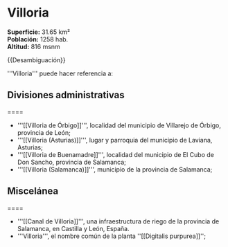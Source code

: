 # Villoria

**Superficie:** 31.65 km²  
**Población:** 1258 hab.  
**Altitud:** 816 msnm  

{{Desambiguación}}

'''Villoria''' puede hacer referencia a:

## Divisiones administrativas

====
* '''[[Villoria de Órbigo]]''', localidad del municipio de Villarejo de Órbigo, provincia de León;
* '''[[Villoria (Asturias)]]''', lugar y parroquia del municipio de Laviana, Asturias;
* '''[[Villoria de Buenamadre]]''', localidad del municipio de El Cubo de Don Sancho, provincia de Salamanca;
* '''[[Villoria (Salamanca)]]''', municipio de la provincia de Salamanca;

## Miscelánea

====
* '''[[Canal de Villoria]]''', una infraestructura de riego de la provincia de Salamanca, en Castilla y León, España.
* '''Villoria''', el nombre común de la planta ''[[Digitalis purpurea]]'';